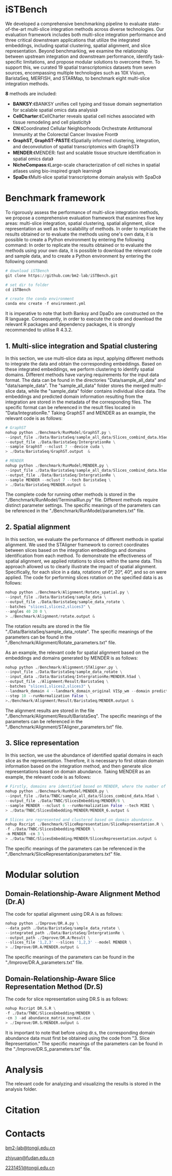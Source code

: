 # iSTBench
We developed a comprehensive benchmarking pipeline to evaluate state-of-the-art multi-slice integration methods across diverse technologies. Our evaluation framework includes both multi-slice integration performance and three critical downstream applications that utilize the integrated embeddings, including spatial clustering, spatial alignment, and slice representation. Beyond benchmarking, we examine the relationship between upstream integration and downstream performance, identify task-specific limitations, and propose modular solutions to overcome them. To support this, we curated 19 spatial transcriptomics datasets from seven sources, encompassing multiple technologies such as 10X Visium, BaristaSeq, MERFISH, and STARMap, to benchmark eight multi-slice integration methods.

**8** methods are included:
- **BANKSY**:《BANKSY unifies cell typing and tissue domain segmentation for scalable spatial omics data analysis》
- **CellCharter**:《CellCharter reveals spatial cell niches associated with tissue remodeling and cell plasticity》
- **CN**:《Coordinated Cellular Neighborhoods Orchestrate Antitumoral Immunity at the Colorectal Cancer Invasive Front》
- **GraphST, GraphST-PASTE**:《Spatially informed clustering, integration, and deconvolution of spatial transcriptomics with GraphST》
- **MENDER**:《MENDER: fast and scalable tissue structure identification in spatial omics data》
- **NicheCompass**:《Large-scale characterization of cell niches in spatial atlases using bio-inspired graph learning》
- **SpaDo**:《Multi‐slice spatial transcriptome domain analysis with SpaDo》

# Benchmark framework
To rigorously assess the performance of multi-slice integration methods, we propose a comprehensive evaluation framework that examines five key areas: multi-slice integration, spatial clustering, spatial alignment, slice representation as well as the scalability of methods. 
In order to replicate the results obtained or to evaluate the methods using one's own data, it is possible to create a Python environment by entering the following command:
In order to replicate the results obtained or to evaluate the methods using your own data, it is possible to download the relevant code and sample data, and to create a Python environment by entering the following command:
```python
# download iSTBench
git clone https://github.com/bm2-lab/iSTBench.git

# set dir to folder
cd iSTBench

# create the conda environment
conda env create -f environment.yml
```

It is imperative to note that both Banksy and DpaDo are constructed on the R language. Consequently, in order to execute the code and download the relevant R packages and dependency packages, it is strongly recommended to utilise R 4.3.2.
## 1. Multi-slice integration and Spatial clustering
In this section, we use multi-slice data as input, applying different methods to integrate the data and obtain the corresponding embeddings. Based on these integrated embeddings, we perform clustering to identify spatial domains. Different methods have varying requirements for the input data format. The data can be found in the directories "Data/sample_all_data" and "data/sample_data". The "sample_all_data" folder stores the merged multi-slice data, while the "sample_data" folder contains individual slice data. The embeddings and predicted domain information resulting from the integration are stored in the metadata of the corresponding files. The specific format can be referenced in the result files located in "Data/IntegrationRe."
Taking GraphST and MENDER as an example, the relevant code is as follows:
```python
# GraphST
nohup python ./Benchmark/RunModel/GraphST.py \
--input_file ./Data/BaristaSeq/sample_all_data/Slices_combind_data.h5ad \
--output_file ./Data/BaristaSeq/IntergrationRe \
--sample GraphST --nclust 7 --device cuda \
> ./Data/BaristaSeq/GraphST.output  &

# MENDER
nohup python ./Benchmark/RunModel/MENDER.py \
--input_file ./Data/BaristaSeq/sample_all_data/Slices_combind_data.h5ad \
--output_file ./Data/BaristaSeq/IntergrationRe \
--sample MENDER --nclust 7 --tech BaristaSeq \
> ./Data/BaristaSeq/MENDER.output &
```
The complete code for running other methods is stored in the "./Benchmark/RunModel/TerminalRun.py" file. Different methods require distinct parameter settings. The specific meanings of the parameters can be referenced in the "./Benchmark/RunModel/parameters.txt" file.
## 2. Spatial alignment
In this section,  we evaluate the performance of different methods in spatial alignment. We used the STAligner framework to correct  coordinates between slices based on the integration embeddings and domains identification from each method. To demonstrate the effectiveness of spatial alignment, we applied rotations to slices within the same data. This approach allowed us to clearly illustrate the impact of spatial alignment. Specifically, for each slice in a data, rotations of 0°, 20°, 40°, and so on were applied. The code for performing slices rotation on the specified data is as follows:
```python
nohup python ./Benchmark/Alignment/Rotate_spatial.py \
--input_file ./Data/BaristaSeq/sample_data \
--output_file ./Data/BaristaSeq/sample_data_rotate \
--batches "slices1,slices2,slices3" \
--angles 40 20 0 \
> ./Benchmark/Alignment/rotate.output &
```
The rotation results are stored in the file "./Data/BaristaSeq/sample_data_rotate". The specific meanings of the parameters can be found in the "./Benchmark/Alignment/Rotate_parameters.txt" file.

As an example, the relevant code for spatial alignment based on the embeddings and domains generated by MENDER is as follows:
```python
nohup python ./Benchmark/Alignment/STAligner.py \
--input_file ./Data/BaristaSeq/sample_data_rotate \
--input_data ./Data/BaristaSeq/IntergrationRe/MENDER.h5ad \
--output_file ./Alignment/Result/BaristaSeq \
--batches "slices1,slices2,slices3" \
--landmark_domain 4 --landmark_domain_original VISp_wm --domain predicted_domain \
--step 10 --runNormalization False \
>./Benchmark/Alignment/Result/BaristaSeq/MENDER.output &
```
The alignment results are stored in the file "./Benchmark/Alignment/Result/BaristaSeq". The specific meanings of the parameters can be referenced in the "./Benchmark/Alignment/STAligner_parameters.txt" file. 
## 3. Slice representation
In this section, we use the abundance of identified spatial domains in each slice as the representation. Therefore, it is necessary to first obtain domain information based on the integration method, and then generate slice representations based on domain abundance. Taking MENDER as an example, the relevant code is as follows:
```python
# Firstly, domains are identified based on MENDER, where the number of domains is set to 6
nohup python ./Benchmark/RunModel/MENDER.py \
--input_file ./Data/TNBC/sample_all_data/Slices_combind_data.h5ad \
--output_file ./Data/TNBC/SlicesEmbedding/MENDER/6 \
--sample MENDER --nclust 6 --runNormalization False --tech MIBI \
> ./Data/TNBC/SlicesEmbedding/MENDER/MENDER_6.output &

# Slices are represented and clustered based on domain abundance.
nohup Rscript ./Benchmark/SliceRepresentation/SliceRepresentation.R \
-f ./Data/TNBC/SlicesEmbedding/MENDER \
-m MENDER -cn 3 \
> ./Data/TNBC/SlicesEmbedding/MENDER/SlicesRepresentation.output &
```
The specific meanings of the parameters can be referenced in the "./Benchmark/SliceRepresentation/parameters.txt" file. 
# Modular solution
## Domain-Relationship-Aware Alignment Method (Dr.A)
The code for spatial alignment using DR.A is as follows:
```python
nohup python ./Improve/DR.A.py \
--data_path ./Data/BaristaSeq/sample_data_rotate \
--integrated_path ./Data/BaristaSeq/IntergrationRe \
--output_path ./Improve/DR.A/Result \
--slices_file '1,2,3' --slices '1,2,3' --model MENDER \
> ./Improve/DR.A/MENDER.output &
```
The specific meanings of the parameters can be found in the "./Improve/DR.A_parameters.txt" file.
## Domain-Relationship-Aware Slice Representation Method (Dr.S)
The code for slice representation using DR.S is as follows:
```python
nohup Rscript DR.S.R \
-f ./Data/TNBC/SlicesEmbedding/MENDER \
-cn 3 -ad abundance_matrix_normal.csv
> ./Improve/DR.S/MENDER.output &
```
It is important to note that before using dr.s, the corresponding domain abundance data must first be obtained using the code from "3. Slice Representation." The specific meanings of the parameters can be found in the "./Improve/DR.S_parameters.txt" file.
# Analysis
The relevant code for analyzing and visualizing the results is stored in the analysis folder.
# Citation
# Contacts
bm2-lab@tongji.edu.cn

zhiyuan@fudan.edu.cn

2231451@tongji.edu.cn

